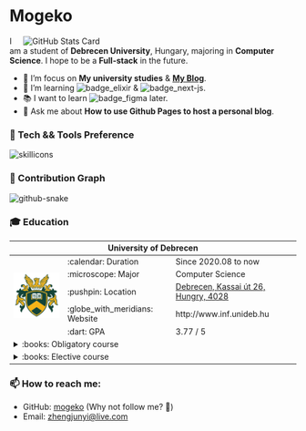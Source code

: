 # Mogeko

<!--
**Mogeko/Mogeko** is a ✨ _special_ ✨ repository because its `README.md` (this file) appears on your GitHub profile.

Here are some ideas to get you started:

- 🔭 I’m currently working on ...
- 🌱 I’m currently learning ...
- 👯 I’m looking to collaborate on ...
- 🤔 I’m looking for help with ...
- 💬 Ask me about ...
- 📫 How to reach me: ...
- 😄 Pronouns: ...
- ⚡ Fun fact: ...
-->



<!-- <a href="https://github.com/mogeko#gh-light-mode-only">
  <img align="right" width="460px" alt="GitHub Stats Card" src="https://github-readme-stats.vercel.app/api?username=mogeko&show_icons=true&include_all_commits=true&disable_animations=true#gh-light-mode-only">
</a>

<a href="https://github.com/mogeko#gh-dark-mode-only">
  <img align="right" width="460px" alt="GitHub Stats Card" src="https://github-readme-stats.vercel.app/api?username=mogeko&show_icons=true&hide_border=true&include_all_commits=true&disable_animations=true&theme=dracula#gh-dark-mode-only">
</a> -->

<a href="https://github.com/mogeko">
  <picture>
    <source media="(prefers-color-scheme: dark)" srcset="https://github-readme-stats.vercel.app/api?username=mogeko&show_icons=true&hide_border=true&include_all_commits=true&disable_animations=true&theme=one_dark_pro">
    <source media="(prefers-color-scheme: light)" srcset="https://github-readme-stats.vercel.app/api?username=mogeko&show_icons=true&include_all_commits=true&disable_animations=true">
    <img align="right" width="480px" alt="GitHub Stats Card" src="https://github-readme-stats.vercel.app/api?username=mogeko&show_icons=true&include_all_commits=true&disable_animations=true">
  </picture>
</a>


I am a student of **Debrecen University**, Hungary, majoring in **Computer Science**. I hope to be a **Full-stack** in the future.

- :telescope: I’m focus on **My university studies** & [**My Blog**][blog].
- :seedling: I’m learning ![badge_elixir] & ![badge_next-js].
- :books: I want to learn ![badge_figma] later.
- :speech_balloon: Ask me about **How to use Github Pages to host a personal blog**.

### :microscope: Tech && Tools Preference

![skillicons](https://skillicons.dev/icons?i=html,css,js,ts,react,nextjs,astro,gatsby,tailwind,sass,styledcomponents,graphql,jest,java,py,rust,php,c,cpp,elixir,latex,nodejs,vite,rollupjs,webpack,redis,postgres,git,vscode,visualstudio,eclipse,idea,vim,docker,bash,ps,ai,linux,bsd,github,gitlab,stackoverflow,azure,vercel,cloudflare#gh-dark-mode-only)

### :date: Contribution Graph

<picture>
  <source media="(prefers-color-scheme: dark)" srcset="https://mogeko.github.io/mogeko/github-contribution-grid-snake-dark.svg" />
  <source media="(prefers-color-scheme: light)" srcset="https://mogeko.github.io/mogeko/github-contribution-grid-snake.svg" />
  <img alt="github-snake" src="https://mogeko.github.io/mogeko/github-contribution-grid-snake.svg" />
</picture>

### :mortar_board: Education

<table style="width: 100%;">
  <thead>
    <tr>
      <th colspan="3">University of Debrecen</th>
    </tr>
  </thead>
  <tbody>
    <tr>
      <td rowspan="5"><img alt="University of Debrecen" src="./assets/unideb-logo.png"></td>
      <td>:calendar: Duration</td>
      <td>Since 2020.08 to now</td>
    </tr>
    <tr>
      <td>:microscope: Major</td>
      <td>Computer Science</td>
    </tr>
    <tr>
      <td>:pushpin: Location</td>
      <td><a href="https://goo.gl/maps/SWBjYd8a2Sb3iuk36">Debrecen, Kassai út 26, Hungry, 4028</a></td>
    </tr>
    <tr>
      <td>:globe_with_meridians: Website</td>
      <td>http://www.inf.unideb.hu</td>
    </tr>
    <tr>
      <td>:dart: GPA</td>
      <td>3.77 / 5</td>
    </tr>
    <tr>
      <td colspan="3">
        <details>
          <summary>:books: Obligatory course</summary>
          <ul>
            <li>:white_check_mark: Applied mathematics</li>
            <li>:white_check_mark: Applied statistics</li>
            <li>:white_check_mark: Calculus</li>
            <li>:white_check_mark: Computer aided mathematics and visualization</li>
            <li>:white_check_mark: Credit Completed in Other Institution</li>
            <li>:white_check_mark: Data structures and algorithms</li>
            <li>:white_check_mark: Database systems lab</li>
            <li>:white_check_mark: Database systems</li>
            <li>:white_check_mark: Discrete mathematics</li>
            <li>:white_check_mark: Foundations of artificial intelligence</li>
            <li>:white_check_mark: Foundations of computer security</li>
            <li>:white_check_mark: High-level programming languages 1 lab</li>
            <li>:white_check_mark: High-level programming languages 1</li>
            <li>:white_check_mark: High-level programming languages 2</li>
            <li>:white_check_mark: Introduction to computer science</li>
            <li>:white_check_mark: Introduction to programming</li>
            <li>:white_check_mark: Logic in computer science</li>
            <li>:white_check_mark: Network architectures and protocols</li>
            <li>:white_check_mark: Operating systems</li>
            <li>:white_check_mark: Software development methodologies</li>
            <li>:white_check_mark: Software engineering and technologies</li>
            <li>:dart: Thesis</li>
            <li>:white_check_mark: Web application development</li>
            <li>:white_check_mark: Web technologies</li>
          </ul>
        </details>
      </td>
    </tr>
    <tr>
      <td colspan="3">
        <details>
          <summary>:books: Elective course</summary>
          <ul>
            <li>:white_check_mark: 3D printing and modeling</li>
            <li>:white_check_mark: Basics of GIS</li>
            <li>:white_check_mark: Blockhain technology</li>
            <li>:white_check_mark: Cloud computing</li>
            <li>:white_check_mark: Computer Statistics</li>
            <li>:white_check_mark: High-level programming languages 3</li>
            <li>:white_check_mark: Image processing in practice</li>
            <li>:white_check_mark: Introduction to 3D game development</li>
            <li>:white_check_mark: Mobile application development</li>
            <li>:white_check_mark: NoSQL databases</li>
            <li>:white_check_mark: Scripting Languages</li>
            <li>:white_check_mark: Software testing</li>
          </ul>
        </details>
      </td>
    </tr>
  </tbody>
</table>

### :mailbox: How to reach me:

- GitHub: [mogeko][github] (Why not follow me? :eyes:)
- Email: [zhengjunyi@live.com][e-mail]


<!-- Links -->
[blog]: https://mogeko.github.io
[e-mail]: mailto:zhengjunyi@live.com
[github]: https://github.com/mogeko

<!-- Skills -->

[skills]: https://skillicons.dev/icons?i=html,css,js,ts,react,gatsby,nextjs,sass,tailwind,styledcomponents,graphql,jest,java,py,rust,php,c,cpp,elixir,latex,md,regex,nodejs,redis,postgres,git,eclipse,idea,visualstudio,vscode,vim,docker,bash,ps,ai,linux,bsd,github,gitlab,stackoverflow,azure,cloudflare

<!-- badge Links -->
[badge_angular]: https://img.shields.io/badge/-Angular-DD0031?style=flat&logo=angular&logoColor=ffffff
[badge_c]: https://img.shields.io/badge/-C-A8B9CC?style=flat&logo=c&logoColor=ffffff
[badge_c-sharp]: https://img.shields.io/badge/-C%23-239120?style=flat&logo=c-sharp&logoColor=ffffff
[badge_cpp]: https://img.shields.io/badge/-C++-00599C?style=flat&logo=c%2B%2B&logoColor=ffffff
[badge_css3]: https://img.shields.io/badge/-CSS3-1572B6?style=flat&logo=css3&logoColor=ffffff
[badge_dart]: https://img.shields.io/badge/-Dart-0175C2?style=flat&logo=dart&logoColor=ffffff
[badge_docker]: https://img.shields.io/badge/-Docker-2496ED?style=flat&logo=docker&logoColor=ffffff
[badge_electron]: https://img.shields.io/badge/-Electron-47848F?style=flat&logo=electron&logoColor=ffffff
[badge_elixir]: https://img.shields.io/badge/-Elixir-4B275F?style=flat&logo=elixir&logoColor=ffffff
[badge_erlang]: https://img.shields.io/badge/-Erlang-A90533?style=flat&logo=erlang&logoColor=ffffff
[badge_figma]: https://img.shields.io/badge/-Figma-f24e1e?style=flat&logo=figma&logoColor=ffffff
[badge_flutter]: https://img.shields.io/badge/-Flutter-02569B?style=flat&logo=flutter&logoColor=ffffff
[badge_freebsd]: https://img.shields.io/badge/-FreeBSD-AB2B28?style=flat&logo=freebsd&logoColor=ffffff
[badge_gatsby]: https://img.shields.io/badge/-Gatsby-663399?style=flat&logo=gatsby&logoColor=ffffff
[badge_git]: http://img.shields.io/badge/-Git-F05032?style=flat&logo=git&logoColor=ffffff
[badge_github]: http://img.shields.io/badge/-GitHub-181717?style=flat&logo=github&logoColor=ffffff
[badge_go]: https://img.shields.io/badge/-Go-00ADD8?style=flat&logo=go&logoColor=ffffff
[badge_graphql]: https://img.shields.io/badge/-GraphQl-E10098?style=flat&logo=graphql&logoColor=ffffff
[badge_haskell]: https://img.shields.io/badge/-Haskell-5D4F85?style=flat&logo=haskell&logoColor=ffffff
[badge_html5]: https://img.shields.io/badge/-HTML5-E34F26?style=flat&logo=html5&logoColor=ffffff
[badge_hugo]: https://img.shields.io/badge/-Hugo-FF4088?style=flat&logo=hugo&logoColor=ffffff
[badge_java]: https://img.shields.io/badge/-Java-007396?style=flat&logo=java&logoColor=ffffff
[badge_javascript]: https://img.shields.io/badge/-JavaScript-F7DF1E?style=flat&logo=javascript&logoColor=000000
[badge_kotlin]: https://img.shields.io/badge/-Kotlin-0095D5?style=flat&logo=kotlin&logoColor=ffffff
[badge_kubernetes]: https://img.shields.io/badge/-Kubernetes-326CE5?style=flat&logo=kubernetes&logoColor=ffffff
[badge_linux]: https://img.shields.io/badge/-Linux-FCC624?style=flat&logo=linux&logoColor=000000
[badge_lua]: https://img.shields.io/badge/-Lua-2C2D72?style=flat&logo=lua&logoColor=ffffff
[badge_mongodb]: https://img.shields.io/badge/-MongoDB-47A248?style=flat&logo=mongodb&logoColor=ffffff
[badge_mysql]: https://img.shields.io/badge/-MySQL-4479A1?style=flat&logo=mysql&logoColor=ffffff
[badge_next-js]: https://img.shields.io/badge/-Next.js-000000?style=flat&logo=Next.js&logoColor=ffffff
[badge_node-js]: https://img.shields.io/badge/-Node.js-339933?style=flat&logo=Node.js&logoColor=ffffff
[badge_openstack]: https://img.shields.io/badge/-OpenStack-ED1944?style=flat&logo=openstack&logoColor=ffffff
[badge_open-shift]: https://img.shields.io/badge/-Open%20Shift-EE0000?style=flat&logo=red-hat-open-shift&logoColor=ffffff
[badge_perl]: https://img.shields.io/badge/-Perl-39457E?style=flat&logo=perl&logoColor=ffffff
[badge_postgresql]: https://img.shields.io/badge/-PostgreSQL-336791?style=flat&logo=postgresql&logoColor=ffffff
[badge_python]: https://img.shields.io/badge/-Python-3776AB?style=flat&logo=python&logoColor=ffffff
[badge_qt]: https://img.shields.io/badge/-Qt-41CD52?style=flat&logo=qt&logoColor=ffffff
[badge_react]: https://img.shields.io/badge/-React-61DAFB?style=flat&logo=react&logoColor=000000
[badge_redis]: https://img.shields.io/badge/-Redis-DC382D?style=flat&logo=redis&logoColor=ffffff
[badge_ruby]: https://img.shields.io/badge/-Ruby-CC342D?style=flat&logo=ruby&logoColor=ffffff
[badge_rust]: https://img.shields.io/badge/-Rust-000000?style=flat&logo=rust&logoColor=ffffff
[badge_sass]: https://img.shields.io/badge/-Sass-CC6699?style=flat&logo=sass&logoColor=ffffff
[badge_scala]: https://img.shields.io/badge/-Scala-DC322F?style=flat&logo=scala&logoColor=ffffff
[badge_swift]: https://img.shields.io/badge/-Swift-FA7343?style=flat&logo=swift&logoColor=ffffff
[badge_typescript]: https://img.shields.io/badge/-TypeScript-3178C6?style=flat&logo=typescript&logoColor=ffffff
[badge_vs-code]: http://img.shields.io/badge/-VS%20Code-007ACC?style=flat&logo=visual%20studio%20code&logoColor=ffffff
[badge_vue-js]: https://img.shields.io/badge/-Vue.js-4FC08D?style=flat&logo=vue-js&logoColor=ffffff
